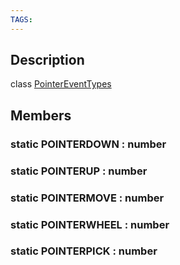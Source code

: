 ```yaml
---
TAGS:
---
```

## Description

class [PointerEventTypes](/classes/2.4/PointerEventTypes)



## Members

### static POINTERDOWN : number



### static POINTERUP : number



### static POINTERMOVE : number



### static POINTERWHEEL : number



### static POINTERPICK : number



